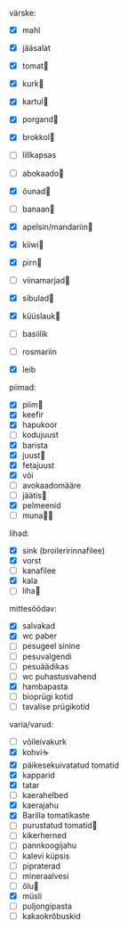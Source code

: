 
värske:
- [x] mahl
- [x] jääsalat
- [x] tomat🍅
- [x] kurk🥒
- [x] kartul🥔
- [x] porgand🥕
- [x] brokkol🥦
- [ ] lillkapsas
- [ ] abokaado🥑
- [x] õunad🍏
- [ ] banaan🍌
- [x] apelsin/mandariin🍊
- [x] kiiwi🥝
- [x] pirn🍐
- [ ] viinamarjad🍇
- [x] sibulad🧅
- [x] küüslauk🧄
- [ ] basiilik
- [ ] rosmariin

- [x] leib

piimad:
- [x] piim🥛
- [x] keefir
- [x] hapukoor
- [ ] kodujuust
- [x] barista
- [x] juust🧀
- [x] fetajuust
- [x] või
- [ ] avokaadomääre
- [ ] jäätis🍦
- [x] pelmeenid
- [ ] muna🐣🥚

lihad:
- [x] sink (broileririnnafilee)
- [x] vorst
- [ ] kanafilee
- [x] kala
- [ ] liha🥩

mittesöödav:
- [x] salvakad
- [x] wc paber
- [ ] pesugeel sinine
- [ ] pesuvalgendi
- [ ] pesuäädikas
- [ ] wc puhastusvahend
- [x] hambapasta
- [ ] bioprügi kotid
- [ ] tavalise prügikotid

varia/varud:
- [ ] võileivakurk
- [x] kohvi☕️
- [x] päikesekuivatatud tomatid
- [x] kapparid
- [x] tatar
- [ ] kaerahelbed
- [x] kaerajahu
- [x] Barilla tomatikaste
- [ ] purustatud tomatid🥫
- [ ] kikerherned
- [ ] pannkoogijahu
- [ ] kalevi küpsis
- [ ] pipraterad
- [ ] mineraalvesi
- [ ] õlu🍺
- [x] müsli
- [ ] puljongipasta
- [ ] kakaokrôbuskid